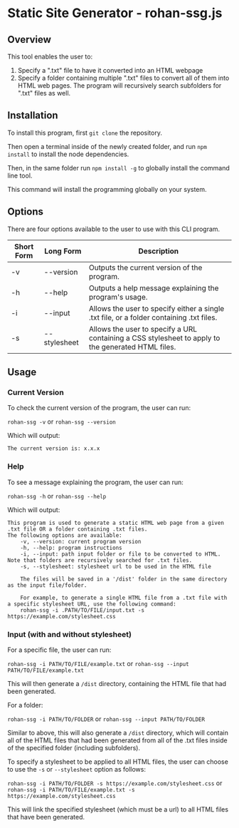 # Static Site Generator - rohan-ssg.js
## Overview
This tool enables the user to:

  1. Specify a ".txt" file to have it converted into an HTML webpage
  2. Specify a folder containing multiple ".txt" files to convert all of them into HTML web pages. The program will recursively search subfolders for ".txt" files as well. 

## Installation
To install this program, first `git clone` the repository. 

Then open a terminal inside of the newly created folder, and run `npm install` to install the node dependencies.

Then, in the same folder run `npm install -g` to globally install the command line tool. 

This command will install the programming globally on your system.


## Options

There are four options available to the user to use with this CLI program. 

| Short Form | Long Form    | Description                                                                                        |
|------------|--------------|----------------------------------------------------------------------------------------------------|
| -v         | --version    | Outputs the current version of the program.                                                        |
| -h         | --help       | Outputs a help message explaining the program's usage.                                             |
| -i         | --input      | Allows the user to specify either a single .txt file, or a folder containing .txt files.           |
| -s         | --stylesheet | Allows the user to specify a URL containing a CSS stylesheet to apply to the generated HTML files. |

## Usage

### Current Version

To check the current version of the program, the user can run:

`rohan-ssg -v` or `rohan-ssg --version`

Which will output:

`The current version is: x.x.x`

### Help
To see a message explaining the program, the user can run:

`rohan-ssg -h` or `rohan-ssg --help`

Which will output:
```
This program is used to generate a static HTML web page from a given .txt file OR a folder containing .txt files.
The following options are available: 
    -v, --version: current program version
    -h, --help: program instructions
    -i, --input: path input folder or file to be converted to HTML. Note that folders are recursively searched for .txt files.
    -s, --stylesheet: stylesheet url to be used in the HTML file
    
    The files will be saved in a '/dist' folder in the same directory as the input file/folder.

    For example, to generate a single HTML file from a .txt file with a specific stylesheet URL, use the following command:
    rohan-ssg -i .PATH/TO/FILE/input.txt -s https://example.com/stylesheet.css
```

### Input (with and without stylesheet)

For a specific file, the user can run:

`rohan-ssg -i PATH/TO/FILE/example.txt` or `rohan-ssg --input PATH/TO/FILE/example.txt`

This will then generate a `/dist` directory, containing the HTML file that had been generated.

For a folder:

`rohan-ssg -i PATH/TO/FOLDER` or `rohan-ssg --input PATH/TO/FOLDER`

Similar to above, this will also generate a `/dist` directory, which will contain all of the HTML files that had been generated from all of the .txt files inside of the specified folder (including subfolders). 

To specify a stylesheet to be applied to all HTML files, the user can choose to use the `-s` or `--stylesheet` option as follows:

`rohan-ssg -i PATH/TO/FOLDER -s https://example.com/stylesheet.css` or `rohan-ssg -i PATH/TO/FILE/example.txt -s https://example.com/stylesheet.css`

This will link the specified stylesheet (which must be a url) to all HTML files that have been generated. 





